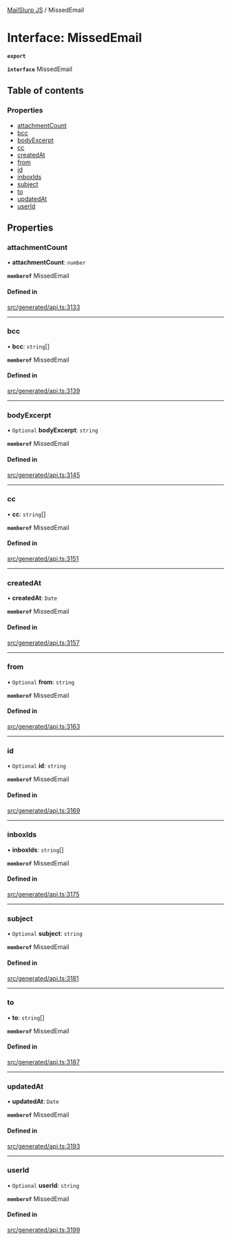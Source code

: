 [MailSlurp JS](../README.md) / MissedEmail

# Interface: MissedEmail

**`export`**

**`interface`** MissedEmail

## Table of contents

### Properties

- [attachmentCount](MissedEmail.md#attachmentcount)
- [bcc](MissedEmail.md#bcc)
- [bodyExcerpt](MissedEmail.md#bodyexcerpt)
- [cc](MissedEmail.md#cc)
- [createdAt](MissedEmail.md#createdat)
- [from](MissedEmail.md#from)
- [id](MissedEmail.md#id)
- [inboxIds](MissedEmail.md#inboxids)
- [subject](MissedEmail.md#subject)
- [to](MissedEmail.md#to)
- [updatedAt](MissedEmail.md#updatedat)
- [userId](MissedEmail.md#userid)

## Properties

### attachmentCount

• **attachmentCount**: `number`

**`memberof`** MissedEmail

#### Defined in

[src/generated/api.ts:3133](https://github.com/mailslurp/mailslurp-client/blob/20b4039/src/generated/api.ts#L3133)

___

### bcc

• **bcc**: `string`[]

**`memberof`** MissedEmail

#### Defined in

[src/generated/api.ts:3139](https://github.com/mailslurp/mailslurp-client/blob/20b4039/src/generated/api.ts#L3139)

___

### bodyExcerpt

• `Optional` **bodyExcerpt**: `string`

**`memberof`** MissedEmail

#### Defined in

[src/generated/api.ts:3145](https://github.com/mailslurp/mailslurp-client/blob/20b4039/src/generated/api.ts#L3145)

___

### cc

• **cc**: `string`[]

**`memberof`** MissedEmail

#### Defined in

[src/generated/api.ts:3151](https://github.com/mailslurp/mailslurp-client/blob/20b4039/src/generated/api.ts#L3151)

___

### createdAt

• **createdAt**: `Date`

**`memberof`** MissedEmail

#### Defined in

[src/generated/api.ts:3157](https://github.com/mailslurp/mailslurp-client/blob/20b4039/src/generated/api.ts#L3157)

___

### from

• `Optional` **from**: `string`

**`memberof`** MissedEmail

#### Defined in

[src/generated/api.ts:3163](https://github.com/mailslurp/mailslurp-client/blob/20b4039/src/generated/api.ts#L3163)

___

### id

• `Optional` **id**: `string`

**`memberof`** MissedEmail

#### Defined in

[src/generated/api.ts:3169](https://github.com/mailslurp/mailslurp-client/blob/20b4039/src/generated/api.ts#L3169)

___

### inboxIds

• **inboxIds**: `string`[]

**`memberof`** MissedEmail

#### Defined in

[src/generated/api.ts:3175](https://github.com/mailslurp/mailslurp-client/blob/20b4039/src/generated/api.ts#L3175)

___

### subject

• `Optional` **subject**: `string`

**`memberof`** MissedEmail

#### Defined in

[src/generated/api.ts:3181](https://github.com/mailslurp/mailslurp-client/blob/20b4039/src/generated/api.ts#L3181)

___

### to

• **to**: `string`[]

**`memberof`** MissedEmail

#### Defined in

[src/generated/api.ts:3187](https://github.com/mailslurp/mailslurp-client/blob/20b4039/src/generated/api.ts#L3187)

___

### updatedAt

• **updatedAt**: `Date`

**`memberof`** MissedEmail

#### Defined in

[src/generated/api.ts:3193](https://github.com/mailslurp/mailslurp-client/blob/20b4039/src/generated/api.ts#L3193)

___

### userId

• `Optional` **userId**: `string`

**`memberof`** MissedEmail

#### Defined in

[src/generated/api.ts:3199](https://github.com/mailslurp/mailslurp-client/blob/20b4039/src/generated/api.ts#L3199)
